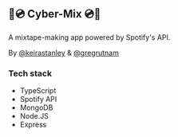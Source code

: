 ## 💫💿 Cyber-Mix 💿💫
A mixtape-making app powered by Spotify's API. 

By [@keirastanley](https://github.com/keirastanley) & [@gregrutnam](https://github.com/gregrutnam)

### Tech stack

- TypeScript
- Spotify API
- MongoDB
- Node.JS
- Express